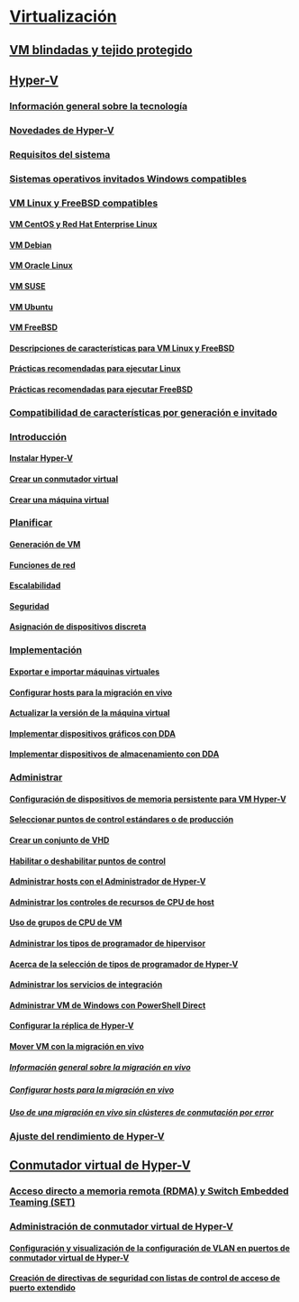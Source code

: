 # [Virtualización](virtualization.md)

## [VM blindadas y tejido protegido](../security/guarded-fabric-shielded-vm/guarded-fabric-and-shielded-vms-top-node.md)

## [Hyper-V](hyper-v/Hyper-V-on-Windows-Server.md)
### [Información general sobre la tecnología](hyper-v/Hyper-V-Technology-Overview.md)
### [Novedades de Hyper-V](hyper-v/What-s-new-in-Hyper-V-on-Windows.md)
### [Requisitos del sistema](hyper-v/System-requirements-for-Hyper-V-on-Windows.md)
### [Sistemas operativos invitados Windows compatibles](hyper-v/Supported-Windows-guest-operating-systems-for-Hyper-V-on-Windows.md)
### [VM Linux y FreeBSD compatibles](hyper-v/Supported-Linux-and-FreeBSD-virtual-machines-for-Hyper-V-on-Windows.md)
#### [VM CentOS y Red Hat Enterprise Linux](hyper-v/Supported-CentOS-and-Red-Hat-Enterprise-Linux-virtual-machines-on-Hyper-V.md)
#### [VM Debian](hyper-v/Supported-Debian-virtual-machines-on-Hyper-V.md)
#### [VM Oracle Linux](hyper-v/Supported-Oracle-Linux-virtual-machines-on-Hyper-V.md)
#### [VM SUSE](hyper-v/Supported-SUSE-virtual-machines-on-Hyper-V.md)
#### [VM Ubuntu](hyper-v/Supported-Ubuntu-virtual-machines-on-Hyper-V.md)
#### [VM FreeBSD](hyper-v/Supported-FreeBSD-virtual-machines-on-Hyper-V.md)
#### [Descripciones de características para VM Linux y FreeBSD](hyper-v/Feature-Descriptions-for-Linux-and-FreeBSD-virtual-machines-on-Hyper-V.md)
#### [Prácticas recomendadas para ejecutar Linux](hyper-v/Best-Practices-for-running-Linux-on-Hyper-V.md)
#### [Prácticas recomendadas para ejecutar FreeBSD](hyper-v/Best-practices-for-running-FreeBSD-on-Hyper-V.md)
### [Compatibilidad de características por generación e invitado](hyper-v/Hyper-V-feature-compatibility-by-generation-and-guest.md)
### [Introducción](hyper-v/get-started/Get-started-with-Hyper-V-on-Windows.md)
#### [Instalar Hyper-V](hyper-v/get-started/Install-the-Hyper-V-role-on-Windows-Server.md)
#### [Crear un conmutador virtual](hyper-v/get-started/create-a-virtual-switch-for-Hyper-V-virtual-machines.md)
#### [Crear una máquina virtual](hyper-v/get-started/create-a-virtual-machine-in-Hyper-V.md)
### [Planificar](hyper-v/plan/Plan-Hyper-V-on-Windows-Server.md)
#### [Generación de VM](hyper-v/plan/Should-I-create-a-generation-1-or-2-virtual-machine-in-Hyper-V.md)
#### [Funciones de red](hyper-v/plan/plan-hyper-v-networking-in-windows-server.md)
#### [Escalabilidad](hyper-v/plan/plan-hyper-v-scalability-in-windows-server.md)
#### [Seguridad](hyper-v/plan/plan-hyper-v-security-in-windows-server.md)
#### [Asignación de dispositivos discreta](hyper-v/plan/plan-for-deploying-devices-using-discrete-device-assignment.md)
### [Implementación](hyper-v/deploy/Deploy-Hyper-V-on-Windows-Server.md)
#### [Exportar e importar máquinas virtuales](hyper-v/deploy/Export-and-import-virtual-machines.md)
#### [Configurar hosts para la migración en vivo](hyper-v/deploy/Set-up-hosts-for-live-migration-without-Failover-Clustering.md)
#### [Actualizar la versión de la máquina virtual](hyper-v/deploy/Upgrade-virtual-machine-version-in-Hyper-V-on-Windows-or-Windows-Server.md)
#### [Implementar dispositivos gráficos con DDA](hyper-v/deploy/deploying-graphics-devices-using-dda.md)
#### [Implementar dispositivos de almacenamiento con DDA](hyper-v/deploy/deploying-storage-devices-using-dda.md)
### [Administrar](hyper-v/manage/Manage-Hyper-V-on-Windows-Server.md)
#### [Configuración de dispositivos de memoria persistente para VM Hyper-V](hyper-v/manage/persistent-memory-cmdlets.md)
#### [Seleccionar puntos de control estándares o de producción](hyper-v/manage/Choose-between-standard-or-production-checkpoints-in-Hyper-V.md)
#### [Crear un conjunto de VHD](hyper-v/manage/Create-VHDSet-file.md)
#### [Habilitar o deshabilitar puntos de control](hyper-v/manage/Enable-or-disable-checkpoints-in-Hyper-V.md)
#### [Administrar hosts con el Administrador de Hyper-V](hyper-v/manage/Remotely-manage-Hyper-V-hosts.md)
#### [Administrar los controles de recursos de CPU de host](hyper-v/manage/manage-hyper-v-minroot-2016.md)
#### [Uso de grupos de CPU de VM](hyper-v/manage/manage-hyper-v-cpugroups.md)
#### [Administrar los tipos de programador de hipervisor](hyper-v/manage/manage-hyper-v-scheduler-types.md)
#### [Acerca de la selección de tipos de programador de Hyper-V](hyper-v/manage/about-hyper-v-scheduler-type-selection.md)
#### [Administrar los servicios de integración](hyper-v/manage/Manage-Hyper-V-integration-services.md)
#### [Administrar VM de Windows con PowerShell Direct](hyper-v/manage/Manage-Windows-virtual-machines-with-powershell-direct.md)
#### [Configurar la réplica de Hyper-V](hyper-v/manage/Set-up-Hyper-V-Replica.md) 
#### [Mover VM con la migración en vivo](hyper-v/manage/Live-migration-overview.md) 
##### [Información general sobre la migración en vivo](hyper-v/manage/Live-migration-overview.md) 
##### [Configurar hosts para la migración en vivo](hyper-v/deploy/Set-up-hosts-for-live-migration-without-Failover-Clustering.md) 
##### [Uso de una migración en vivo sin clústeres de conmutación por error](hyper-v/manage/Use-live-migration-without-Failover-Clustering-to-move-a-virtual-machine.md) 
### [Ajuste del rendimiento de Hyper-V](../administration/performance-tuning/role/hyper-v-server/index.md)
## [Conmutador virtual de Hyper-V](hyper-v-virtual-switch/Hyper-V-Virtual-Switch.md)
### [Acceso directo a memoria remota (RDMA) y Switch Embedded Teaming (SET)](hyper-v-virtual-switch/rdMA-and-Switch-Embedded-Teaming.md)
### [Administración de conmutador virtual de Hyper-V](hyper-v-virtual-switch/Manage-Hyper-V-Virtual-Switch.md)
#### [Configuración y visualización de la configuración de VLAN en puertos de conmutador virtual de Hyper-V](hyper-v-virtual-switch/Configure-and-View-VLAN-Settings-on-Hyper-V-Virtual-Switch-Ports.md)
#### [Creación de directivas de seguridad con listas de control de acceso de puerto extendido](hyper-v-virtual-switch/create-Security-Policies-with-extended-Port-Access-Control-lists.md)
